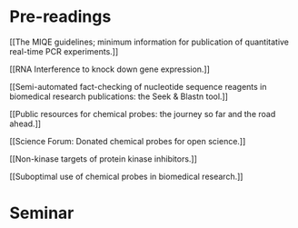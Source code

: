 # Pre-readings

[[The MIQE guidelines; minimum information for publication of quantitative real-time PCR experiments.]]

[[RNA Interference to knock down gene expression.]]

[[Semi-automated fact-checking of nucleotide sequence reagents in biomedical research publications: the Seek & Blastn tool.]]

[[Public resources for chemical probes: the journey so far and the road ahead.]]

[[Science Forum: Donated chemical probes for open science.]]

[[Non-kinase targets of protein kinase inhibitors.]]

[[Suboptimal use of chemical probes in biomedical research.]]


# Seminar



